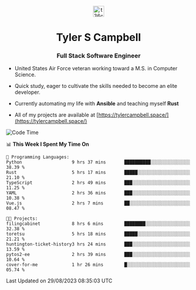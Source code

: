 <p align="center">
<a href="https://www.linkedin.com/in/t36campbell" target="blank"><img align="center" src="https://ik.imagekit.io/t36campbell/Portfolio/linkedin.png.original_m8bbGgPh6.png" alt="t36campbell" height="30" width="30" /></a>
</p>
<h1 align="center">Tyler S Campbell</h1>
<h3 align="center">Full Stack Software Engineer</h3>

* United States Air Force veteran working toward a M.S. in Computer Science.

* Quick study, eager to cultivate the skills needed to become an elite developer.

* Currently automating my life with **Ansible** and teaching myself **Rust**

* All of my projects are available at [https://tylercampbell.space/](https://tylercampbell.space/)

<!--START_SECTION:waka-->
![Code Time](http://img.shields.io/badge/Code%20Time-2%2C745%20hrs%202%20mins-blue)

📊 **This Week I Spent My Time On** 

```text
💬 Programming Languages: 
Python                   9 hrs 37 mins       ██████████░░░░░░░░░░░░░░░   38.39 % 
Rust                     5 hrs 17 mins       █████░░░░░░░░░░░░░░░░░░░░   21.10 % 
TypeScript               2 hrs 49 mins       ███░░░░░░░░░░░░░░░░░░░░░░   11.25 % 
YAML                     2 hrs 36 mins       ███░░░░░░░░░░░░░░░░░░░░░░   10.38 % 
Vue.js                   2 hrs 7 mins        ██░░░░░░░░░░░░░░░░░░░░░░░   08.47 % 

🐱‍💻 Projects: 
filingcabinet            8 hrs 6 mins        ████████░░░░░░░░░░░░░░░░░   32.38 % 
toretsu                  5 hrs 18 mins       █████░░░░░░░░░░░░░░░░░░░░   21.21 % 
huntington-ticket-history3 hrs 24 mins       ███░░░░░░░░░░░░░░░░░░░░░░   13.59 % 
pytos2-ee                2 hrs 39 mins       ███░░░░░░░░░░░░░░░░░░░░░░   10.64 % 
cover-for-me             1 hr 26 mins        █░░░░░░░░░░░░░░░░░░░░░░░░   05.74 % 
```


 Last Updated on 29/08/2023 08:35:03 UTC
<!--END_SECTION:waka-->
